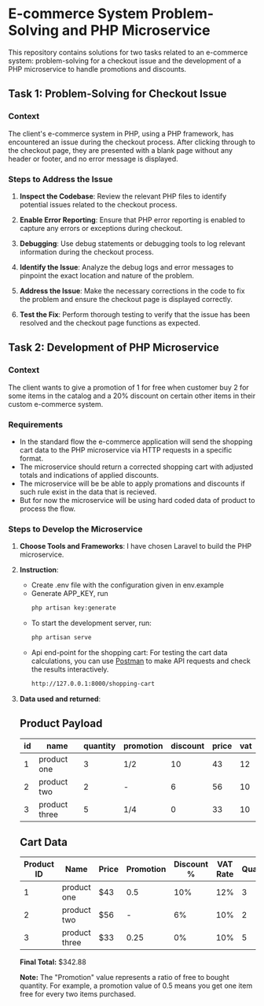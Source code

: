 # E-commerce System Problem-Solving and PHP Microservice

This repository contains solutions for two tasks related to an e-commerce system: problem-solving for a checkout issue and the development of a PHP microservice to handle promotions and discounts.

## Task 1: Problem-Solving for Checkout Issue

### Context

The client's e-commerce system in PHP, using a PHP framework, has encountered an issue during the checkout process. After clicking through to the checkout page, they are presented with a blank page without any header or footer, and no error message is displayed.

### Steps to Address the Issue

1. **Inspect the Codebase**: Review the relevant PHP files to identify potential issues related to the checkout process.

2. **Enable Error Reporting**: Ensure that PHP error reporting is enabled to capture any errors or exceptions during checkout.

3. **Debugging**: Use debug statements or debugging tools to log relevant information during the checkout process.

4. **Identify the Issue**: Analyze the debug logs and error messages to pinpoint the exact location and nature of the problem.

5. **Address the Issue**: Make the necessary corrections in the code to fix the problem and ensure the checkout page is displayed correctly.

6. **Test the Fix**: Perform thorough testing to verify that the issue has been resolved and the checkout page functions as expected.

## Task 2: Development of PHP Microservice

### Context

The client wants to give a promotion of 1 for free when customer buy 2  for some items in the catalog and a 20% discount on certain other items in their custom e-commerce system.

### Requirements

- In the standard flow the e-commerce application will send the shopping cart data to the PHP microservice via HTTP requests in a specific format.
- The microservice should return a corrected shopping cart with adjusted totals and indications of applied discounts.
- The microservice will be be able to apply promations and discounts if such rule exist in the data that is recieved.
- But for now the microservice will be using hard coded data of product to process the flow.

### Steps to Develop the Microservice

1. **Choose Tools and Frameworks**: I have chosen Laravel to build the PHP microservice.

2. **Instruction**: 
    - Create .env file with the configuration given in env.example 
    - Generate APP_KEY, run 
        ```bash
        php artisan key:generate
        ```
    - To start the development server, run:
        ```bash
        php artisan serve
        ```
    - Api end-point for the shopping cart:
        For testing the cart data calculations, you can use [Postman](https://www.postman.com/) to make API requests and check the results interactively.
        ```bash
        http://127.0.0.1:8000/shopping-cart
        ```
   
3. **Data used and returned**: 
    ## Product Payload
    | id  | name          | quantity | promotion | discount | price | vat |
    |---- |-------------- |--------- |---------- |-------- |----- |---- |
    | 1   | product one   | 3        | 1/2       | 10       | 43    | 12  |
    | 2   | product two   | 2        | -         | 6        | 56    | 10  |
    | 3   | product three | 5        | 1/4       | 0        | 33    | 10  |
            
    ## Cart Data

    | Product ID | Name          | Price | Promotion | Discount % | VAT Rate | Quantity | Subtotal | Discount Amount | Promotion Amount | VAT Amount |
    |------------|---------------|-------|-----------|------------|----------|----------|----------|-----------------|------------------|------------|
    | 1          | product one   | $43   | 0.5       | 10%        | 12%      | 3        | $73.10   | $12.90          | $43.00           | $8.77      |
    | 2          | product two   | $56   | -         | 6%         | 10%      | 2        | $105.28  | $6.72           | -                | $10.53     |
    | 3          | product three | $33   | 0.25      | 0%         | 10%      | 5        | $132.00  | $0.00           | $33.00           | $13.20     |

    **Final Total:** $342.88

    **Note:** The "Promotion" value represents a ratio of free to bought quantity. For example, a promotion value of 0.5 means you get one item free for every two items purchased.   






